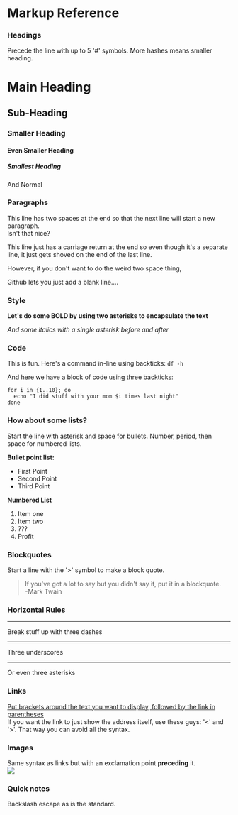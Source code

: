 # Markup Reference

### Headings
Precede the line with up to 5 '#' symbols. More hashes means smaller heading.
# Main Heading

## Sub-Heading

### Smaller Heading

#### Even Smaller Heading

##### Smallest Heading

And Normal

### Paragraphs
This line has two spaces at the end so that the next line will start a new paragraph.  
Isn't that nice?

This line just has a carriage return at the end
so even though it's a separate line, it just gets shoved on the end of the last line.

However, if you don't want to do the weird two space thing,

Github lets you just add a blank line....

### Style
**Let's do some BOLD by using two asterisks to encapsulate the text**

*And some italics with a single asterisk before and after*  

### Code
This is fun. Here's a command in-line using backticks: `df -h`

And here we have a block of code using three backticks:
```
for i in {1..10}; do
  echo "I did stuff with your mom $i times last night"
done
```

### How about some lists?
Start the line with asterisk and space for bullets. Number, period, then space for numbered lists.

**Bullet point list:**
* First Point
* Second Point
* Third Point

**Numbered List**
1. Item one
2. Item two
3. ???
4. Profit

### Blockquotes
Start a line with the '>' symbol to make a block quote.
> If you've got a lot to say but you didn't say it, put it in a blockquote.  
>   -Mark Twain

### Horizontal Rules
---
Break stuff up with three dashes
___
Three underscores
***
Or even three asterisks

### Links
[Put brackets around the text you want to display, followed by the link in parentheses](github.com/jeremiahharmon/html5-practice)  
If you want the link to just show the address itself, use these guys: '<' and '>'. That way you can avoid all the syntax.

### Images
Same syntax as links but with an exclamation point **preceding** it.  
![](https://www.github.com/unicorn.png)

### Quick notes
Backslash escape as is the standard.
